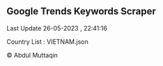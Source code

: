

## Google Trends Keywords Scraper 
 
Last Update 26-05-2023 , 22:41:16

Country List :
VIETNAM.json



© Abdul Muttaqin 
